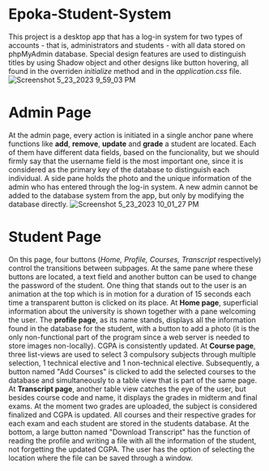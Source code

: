 # Epoka-Student-System
This project is a desktop app that has a log-in system for two types of accounts - that is, administrators and students - with all data stored on phpMyAdmin database.
Special design features are used to distinguish titles by using Shadow object and other designs like button hovering, all found in the overriden *initialize* method and in the *application.css* file.
![Screenshot 5_23_2023 9_59_03 PM](https://github.com/theMartian30/Epoka-Student-System/assets/99083039/8ba15f0b-c1f2-496b-a708-57c27ea6610c)
# **Admin Page**
At the admin page, every action is initiated in a single anchor pane where functions like **add**, **remove**, **update** and **grade** a student are located. Each of them have different data fields, based on the funcionality, but we should firmly say that the username field is the most important one, since it is considered as the primary key of the database to distinguish each individual. 
A side pane holds the photo and the unique information of the admin who has entered through the log-in system. A new admin cannot be added to the database system from the app, but only by modifying the database directly.
![Screenshot 5_23_2023 10_01_27 PM](https://github.com/theMartian30/Epoka-Student-System/assets/99083039/8c81e0c0-fbb3-44e6-96c6-1e102163fd8a)
# **Student Page**
On this page, four buttons (*Home, Profile, Courses, Transcript* respectively) control the transitions between subpages. At the same pane where these buttons are located, a text field and another button can be used to change the password of the student. One thing that stands out to the user is an animation at the top which is in motion for a duration of 15 seconds each time a transparent button is clicked on its place.
At **Home page**, superficial information about the university is shown together with a pane welcoming the user.
The **profile page**, as its name stands, displays all the information found in the database for the student, with a button to add a photo (it is the only non-functional part of the program since a web server is needed to store images non-locally). CGPA is consistently updated.
At **Course page**, three list-views are used to select 3 compulsory subjects through multiple selection, 1 technical elective and 1 non-technical elective. Subsequently, a button named "Add Courses" is clicked to add the selected courses to the database and simultaneously to a table view that is part of the same page.
At **Transcript page**, another table view catches the eye of the user, but besides course code and name, it displays the grades in midterm and final exams. At the moment two grades are uploaded, the subject is considered finalized and CGPA is updated. All courses and their respective grades for each exam and each student are stored in the students database. At the bottom, a large button named "Download Transcript" has the function of reading the profile and writing a file with all the information of the student, not forgetting the updated CGPA. The user has the option of selecting the location where the file can be saved through a window.

